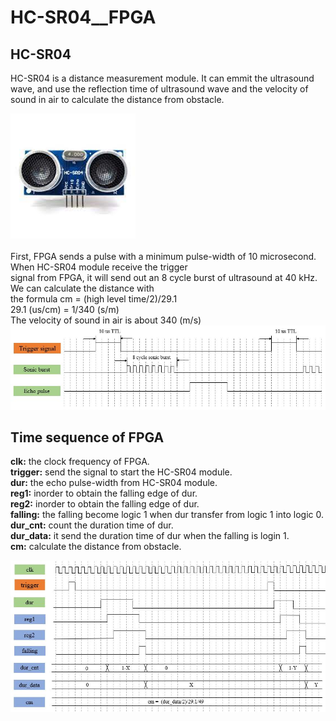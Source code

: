 # HC-SR04__FPGA

## HC-SR04
HC-SR04 is a distance measurement module. It can emmit the ultrasound wave, and use the <by>
reflection time of ultrasound wave and the velocity of sound in air to calculate <by>
the distance from obstacle.
  
<img src="https://github.com/tim8557/HC-SR04__FPGA/blob/main/images/HC-SR04_photo.jpg" width="200" ><br>
<br>
First, FPGA sends a pulse with a minimum pulse-width of 10 microsecond. When HC-SR04 module receive the trigger<br>
signal from FPGA, it will send out an 8 cycle burst of ultrasound at 40 kHz. We can calculate the distance with <br>
the formula cm = (high level time/2)/29.1 <br>
29.1 (us/cm) = 1/340 (s/m) <br>
The velocity of sound in air is about 340 (m/s) <br>
![image](https://github.com/tim8557/HC-SR04__FPGA/blob/main/images/ultrasound_TTL.JPG)<br>
  
## Time sequence of FPGA
**clk:** the clock frequency of FPGA.<br>
**trigger:** send the signal to start the HC-SR04 module.<br>
**dur:** the echo pulse-width from HC-SR04 module.<br>
**reg1:** inorder to obtain the falling edge of dur.<br>
**reg2:** inorder to obtain the falling edge of dur.<br>
**falling:** the falling become logic 1 when dur transfer from logic 1 into logic 0.<br>
**dur_cnt:** count the duration time of dur.<br>
**dur_data:** it send the duration time of dur when the falling is login 1.<br>
**cm:** calculate the distance from obstacle.<br>

![image](https://github.com/tim8557/HC-SR04__FPGA/blob/main/images/time_sequence_hc_sr04.JPG)<br>
